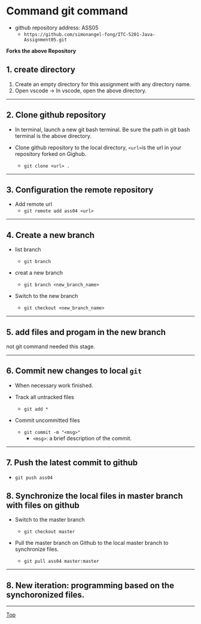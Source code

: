 # Command git command

- github repository address: ASS05
  - `https://github.com/simonangel-fong/ITC-5201-Java-Assignment05.git`

**Forks the above Repository**

## 1. create directory

1. Create an empty directory for this assignment with any directory name.
2. Open vscode -> In vscode, open the above directory.

---

## 2. Clone github repository

- In terminal, launch a new git bash terminal. Be sure the path in git bash terminal is the above directory.

- Clone github repository to the local directory, `<url>`is the url in your repository forked on Gighub.
  - `git clone <url> .`

---

## 3. Configuration the remote repository

- Add remote url
  - `git remote add ass04 <url>`

---

## 4. Create a new branch

- list branch

  - `git branch`

- creat a new branch
  - `git branch <new_branch_name>`
- Switch to the new branch
  - `git checkout <new_branch_name>`

---

## 5. add files and progam in the new branch

not git command needed this stage.

---

## 6. Commit new changes to local `git`

- When necessary work finished.

- Track all untracked files

  - `git add *`

- Commit uncommitted files
  - `git commit -m "<msg>"`
    - `<msg>`: a brief description of the commit.

---

## 7. Push the latest commit to github

- `git push ass04`

## 8. Synchronize the local files in master branch with files on github

- Switch to the master branch

  - `git checkout master`

- Pull the master branch on Github to the local master branch to synchronize files.
  - `git pull ass04 master:master`

---

## 8. New iteration: programming based on the synchoronized files.

---

[Top](#command-git-command)
